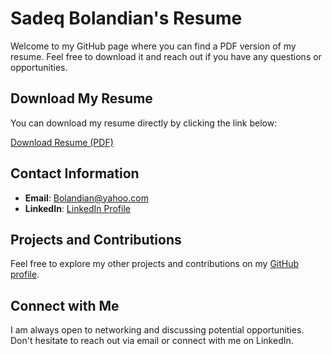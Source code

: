 # Sadeq Bolandian's Resume

Welcome to my GitHub page where you can find a PDF version of my resume. 
Feel free to download it and reach out if you have any questions or opportunities.

## Download My Resume

You can download my resume directly by clicking the link below:

[Download Resume (PDF)](https://github.com/BolandianBolandian/MyResume/blob/main/MohammadSadeq-Bolandian-Resume.pdf)

## Contact Information

- **Email**: [Bolandian@yahoo.com](mailto:youremail@example.com)
- **LinkedIn**: [LinkedIn Profile](https://www.linkedin.com/in/mohammadsadeq-bolandian)

## Projects and Contributions

Feel free to explore my other projects and contributions on my [GitHub profile](https://github.com/BolandianBolandian).

## Connect with Me

I am always open to networking and discussing potential opportunities. 
Don't hesitate to reach out via email or connect with me on LinkedIn.
